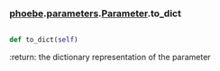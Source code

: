 ### [phoebe](phoebe.md).[parameters](phoebe.parameters.md).[Parameter](phoebe.parameters.Parameter.md).to_dict

```py

def to_dict(self)

```



:return: the dictionary representation of the parameter

